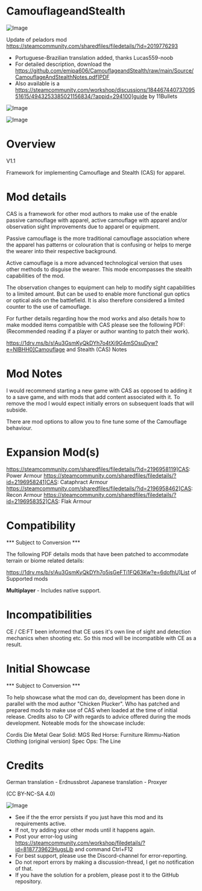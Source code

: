 # CamouflageandStealth

![Image](https://i.imgur.com/buuPQel.png)

Update of peladors mod
https://steamcommunity.com/sharedfiles/filedetails/?id=2019776293

- Portuguese-Brazilian translation added, thanks Lucas559-noob
- For detailed description, download the https://github.com/emipa606/CamouflageandStealth/raw/main/Source/CamouflageAndStealthNotes.pdf]PDF
- Also available is a  https://steamcommunity.com/workshop/discussions/18446744073709551615/4943253385021156834/?appid=294100]guide by 11Bullets

![Image](https://i.imgur.com/pufA0kM.png)

	
![Image](https://i.imgur.com/Z4GOv8H.png)


# Overview
 V1.1

Framework for implementing Camouflage and Stealth (CAS) for apparel.


# Mod details


CAS is a framework for other mod authors to make use of the enable passive camouflage with apparel, active camouflage with apparel and/or observation sight improvements due to apparel or equipment.

Passive camouflage is the more traditional camouflage association where the apparel has patterns or colouration that is confusing or helps to merge the wearer into their respective background.

Active camouflage is a more advanced technological version that uses other methods to disguise the wearer. This mode encompasses the stealth capabilities of the mod.

The observation changes to equipment can help to modify sight capabilities to a limited amount. But can be used to enable more functional gun optics or optical aids on the battlefield. It is also therefore considered a limited counter to the use of camouflage.

For further details regarding how the mod works and also details how to make modded items compatible with CAS please see the following PDF: (Recommended reading if a player or author wanting to patch their work).

https://1drv.ms/b/s!Au3GsmKyQkDYh7o4tXi9G4mSOsuDyw?e=NlBHH0]Camouflage and Stealth (CAS) Notes


# Mod Notes


I would recommend starting a new game with CAS as opposed to adding it to a save game, and with mods that add content associated with it. To remove the mod I would expect initially errors on subsequent loads that will subside.

There are mod options to allow you to fine tune some of the Camouflage behaviour.

# Expansion Mod(s)


https://steamcommunity.com/sharedfiles/filedetails/?id=2196958119]CAS: Power Armour
https://steamcommunity.com/sharedfiles/filedetails/?id=2196958241]CAS: Cataphract Armour
https://steamcommunity.com/sharedfiles/filedetails/?id=2196958462]CAS: Recon Armour
https://steamcommunity.com/sharedfiles/filedetails/?id=2196958352]CAS: Flak Armour

# Compatibility
 *** Subject to Conversion ***

The following PDF details mods that have been patched to accommodate terrain or biome related details:

https://1drv.ms/b/s!Au3GsmKyQkDYh7o5jsGeFTi1FQ63Kw?e=6dofhU]List of Supported mods

**Multiplayer** - Includes native support.

# Incompatibilities


CE / CE:FT been informed that CE uses it's own line of sight and detection mechanics when shooting etc. So this mod will be incompatible with CE as a result.

# Initial Showcase
 *** Subject to Conversion ***

To help showcase what the mod can do, development has been done in parallel with the mod author "Chicken Plucker". Who has patched and prepared mods to make use of CAS when loaded at the time of initial release. Credits also to CP with regards to advice offered during the mods development. Noteable mods for the showcase include:

Cordis Die
Metal Gear Solid: MGS
Red Horse: Furniture
Rimmu-Nation Clothing (original version)
Spec Ops: The Line

# Credits


German translation - Erdnussbrot
Japanese translation - Proxyer


(CC BY-NC-SA 4.0)


![Image](https://i.imgur.com/PwoNOj4.png)



-  See if the the error persists if you just have this mod and its requirements active.
-  If not, try adding your other mods until it happens again.
-  Post your error-log using https://steamcommunity.com/workshop/filedetails/?id=818773962]HugsLib and command Ctrl+F12
-  For best support, please use the Discord-channel for error-reporting.
-  Do not report errors by making a discussion-thread, I get no notification of that.
-  If you have the solution for a problem, please post it to the GitHub repository.




